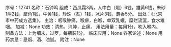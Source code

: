序号：12741
名称：石钟鸣
组成：西瓜霜3两，人中白（煅）6钱，雄黄6钱，朱砂1两2钱，犀角1钱，牛黄1钱，珍珠（炙）1钱，冰片3钱，麝香5分。
出处：《北京市中药成方选集》。
主治：咽喉肿痛，喉痹，白喉，单双乳蛾，糜烂流涎，食水难咽。
加减：None
功效：清热，消肿，止痛。
用法用量：每用1分，吹入喉内。
制备方法：上为细末，过罗，每瓶装1分。
临床应用：None
各家论述：None
用药禁忌：忌烟、酒、油腻。
附注：None
